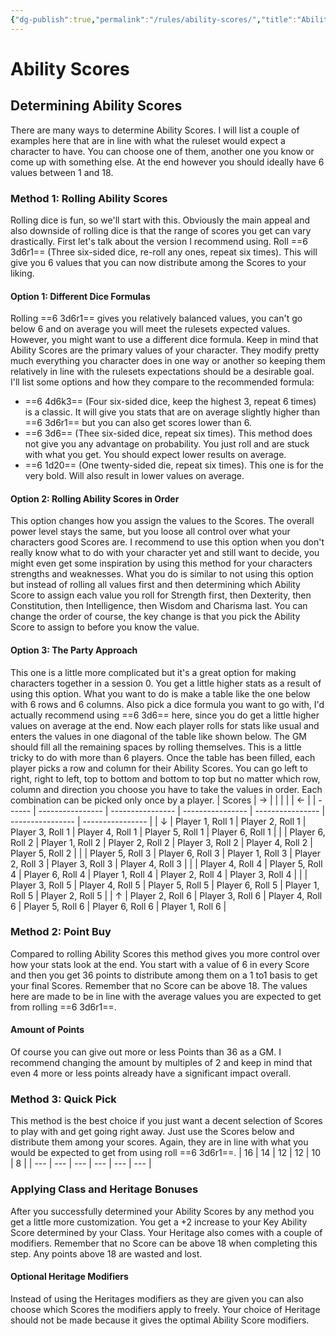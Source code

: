 ```yaml
---
{"dg-publish":true,"permalink":"/rules/ability-scores/","title":"Ability Scores"}
---
```


# Ability Scores
## Determining Ability Scores
There are many ways to determine Ability Scores. I will list a couple of examples here that are in line with what the ruleset would expect a character to have. You can choose one of them, another one you know or come up with something else. At the end however you should ideally have 6 values between 1 and 18.

### Method 1: Rolling Ability Scores
Rolling dice is fun, so we'll start with this. Obviously the main appeal and also downside of rolling dice is that the range of scores you get can vary drastically. First let's talk about the version I recommend using.
Roll ==6 3d6r1== (Three six-sided dice, re-roll any ones, repeat six times). This will give you 6 values that you can now distribute among the Scores to your liking.

#### Option 1: Different Dice Formulas
Rolling ==6 3d6r1== gives you relatively balanced values, you can't go below 6 and on average you will meet the rulesets expected values. However, you might want to use a different dice formula. Keep in mind that Ability Scores are the primary values of your character. They modify pretty much everything you character does in one way or another so keeping them relatively in line with the rulesets expectations should be a desirable goal. I'll list some options and how they compare to the recommended formula:
- ==6 4d6k3== (Four six-sided dice, keep the highest 3, repeat 6 times) is a classic. It will give you stats that are on average slightly higher than ==6 3d6r1== but you can also get scores lower than 6.
- ==6 3d6== (Thee six-sided dice, repeat six times). This method does not give you any advantage on probability. You just roll and are stuck with what you get. You should expect lower results on average.
- ==6 1d20== (One twenty-sided die, repeat six times). This one is for the very bold. Will also result in lower values on average.

#### Option 2: Rolling Ability Scores in Order
This option changes how you assign the values to the Scores. The overall power level stays the same, but you loose all control over what your characters good Scores are. I recommend to use this option when you don't really know what to do with your character yet and still want to decide, you might even get some inspiration by using this method for your characters strengths and weaknesses.
What you do is similar to not using this option but instead of rolling all values first and then determining which Ability Score to assign each value you roll for Strength first, then Dexterity, then Constitution, then Intelligence, then Wisdom and Charisma last. You can change the order of course, the key change is that you pick the Ability Score to assign to before you know the value.

#### Option 3: The Party Approach
This one is a little more complicated but it's a great option for making characters together in a session 0.
You get a little higher stats as a result of using this option.
What you want to do is make a table like the one below with 6 rows and 6 columns. Also pick a dice formula you want to go with, I'd actually recommend using ==6 3d6== here, since you do get a little higher values on average at the end. Now each player rolls for stats like usual and enters the values in one diagonal of the table like shown below. The GM should fill all the remaining spaces by rolling themselves. This is a little tricky to do with more than 6 players.
Once the table has been filled, each player picks a row and column for their Ability Scores. You can go left to right, right to left, top to bottom and bottom to top but no matter which row, column and direction you choose you have to take the values in order. Each combination can be picked only once by a player.
| Scores | →                |                  |                  |                  |                  | ←                |
| ------ | ---------------- | ---------------- | ---------------- | ---------------- | ---------------- | ---------------- |
| ↓      | Player 1, Roll 1 | Player 2, Roll 1 | Player 3, Roll 1 | Player 4, Roll 1 | Player 5, Roll 1 | Player 6, Roll 1 |
|        | Player 6, Roll 2 | Player 1, Roll 2 | Player 2, Roll 2 | Player 3, Roll 2 | Player 4, Roll 2 | Player 5, Roll 2 |
|        | Player 5, Roll 3 | Player 6, Roll 3 | Player 1, Roll 3 | Player 2, Roll 3 | Player 3, Roll 3 | Player 4, Roll 3 |
|        | Player 4, Roll 4 | Player 5, Roll 4 | Player 6, Roll 4 | Player 1, Roll 4 | Player 2, Roll 4 | Player 3, Roll 4 |
|        | Player 3, Roll 5 | Player 4, Roll 5 | Player 5, Roll 5 | Player 6, Roll 5 | Player 1, Roll 5 | Player 2, Roll 5 |
| ↑      | Player 2, Roll 6 | Player 3, Roll 6 | Player 4, Roll 6 | Player 5, Roll 6 | Player 6, Roll 6 | Player 1, Roll 6 |

### Method 2: Point Buy
Compared to rolling Ability Scores this method gives you more control over how your stats look at the end. You start with a value of 6 in every Score and then you get 36 points to distribute among them on a 1 to1 basis to get your final Scores. Remember that no Score can be above 18.
The values here are made to be in line with the average values you are expected to get from rolling ==6 3d6r1==.

#### Amount of Points
Of course you can give out more or less Points than 36 as a GM. I recommend changing the amount by multiples of 2 and keep in mind that even 4 more or less points already have a significant impact overall.

### Method 3: Quick Pick
This method is the best choice if you just want a decent selection of Scores to play with and get going right away. Just use the Scores below and distribute them among your scores. Again, they are in line with what you would be expected to get from using roll ==6 3d6r1==.
| 16  | 14  | 12  | 12  | 10  | 8   | 
| --- | --- | --- | --- | --- | --- |

### Applying Class and Heritage Bonuses
After you successfully determined your Ability Scores by any method you get a little more customization. You get a +2 increase to your Key Ability Score determined by your Class. Your Heritage also comes with a couple of modifiers. Remember that no Score can be above 18 when completing this step. Any points above 18 are wasted and lost.

#### Optional Heritage Modifiers
Instead of using the Heritages modifiers as they are given you can also choose which Scores the modifiers apply to freely. Your choice of Heritage should not be made because it gives the optimal Ability Score modifiers.